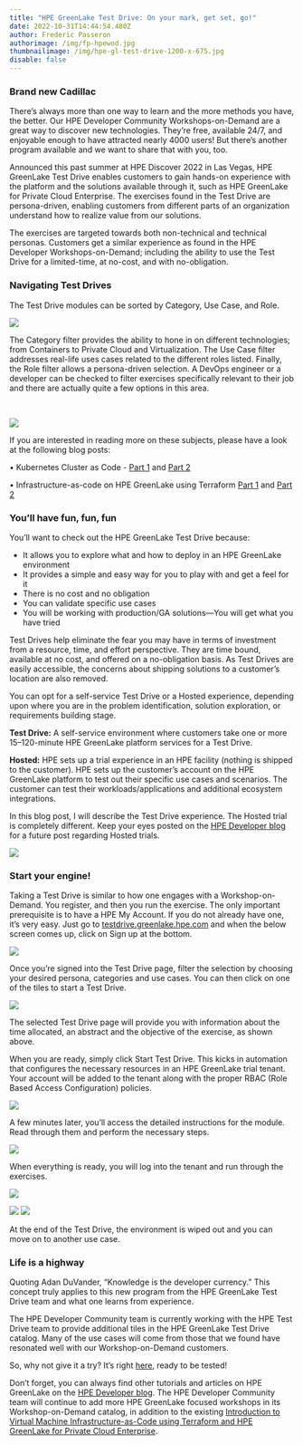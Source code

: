 ```yaml
---
title: "HPE GreenLake Test Drive: On your mark, get set, go!"
date: 2022-10-31T14:44:54.480Z
author: Frederic Passeron
authorimage: /img/fp-hpewod.jpg
thumbnailimage: /img/hpe-gl-test-drive-1200-x-675.jpg
disable: false
---
```

### Brand new Cadillac

There’s always more than one way to learn and the more methods you have, the better. Our HPE Developer Community Workshops-on-Demand are a great way to discover new technologies. They’re free, available 24/7, and enjoyable enough to have attracted nearly 4000 users! But there’s another program available and we want to share that with you, too.

Announced this past summer at HPE Discover 2022 in Las Vegas, HPE GreenLake Test Drive enables customers to gain hands-on experience with the platform and the solutions available through it, such as HPE GreenLake for Private Cloud Enterprise. The exercises found in the Test Drive are persona-driven, enabling customers from different parts of an organization understand how to realize value from our solutions. 

The exercises are targeted towards both non-technical and technical personas. Customers get a similar experience as found in the HPE Developer Workshops-on-Demand; including the ability to use the Test Drive for a limited-time, at no-cost, and with no-obligation.

### Navigating Test Drives

The Test Drive modules can be sorted by Category, Use Case, and Role.

![](/img/fred-1.png)

The Category filter provides the ability to hone in on different technologies; from Containers to Private Cloud and Virtualization. The Use Case filter addresses real-life uses cases related to the different roles listed. Finally, the Role filter allows a persona-driven selection. A DevOps engineer or a developer can be checked to filter exercises specifically relevant to their job and there are actually quite a few options in this area.

  

![](/img/fred-2.png)

If you are interested in reading more on these subjects, please have a look at the following blog posts:

• Kubernetes Cluster as Code - [Part 1](https://developer.hpe.com/blog/kubernetes-clusters-as-code-part1/) and [Part 2](https://developer.hpe.com/blog/kubernetes-cluster-as-code-part-2/)

• Infrastructure-as-code on HPE GreenLake using Terraform [Part 1](https://developer.hpe.com/blog/infrastructure-as-code-on-hpe-greenlake-using-terraform/) and [Part 2](https://developer.hpe.com/blog/infrastructure-as-code-on-hpe-greenlake-using-terraform-%E2%80%93-part-2/)

### You’ll have fun, fun, fun 

You’ll want to check out the HPE GreenLake Test Drive because:

* It allows you to explore what and how to deploy in an HPE GreenLake environment
* It provides a simple and easy way for you to play with and get a feel for it
* There is no cost and no obligation
* You can validate specific use cases
* You will be working with production/GA solutions—You will get what you have tried

Test Drives help eliminate the fear you may have in terms of investment from a resource, time, and effort perspective. They are time bound, available at no cost, and offered on a no-obligation basis. As Test Drives are easily accessible, the concerns about shipping solutions to a customer’s location are also removed.

You can opt for a self-service Test Drive or a Hosted experience, depending upon where you are in the problem identification, solution exploration, or requirements building stage.

**Test Drive:** A self-service environment where customers take one or more 15–120-minute HPE GreenLake platform services for a Test Drive.

**Hosted:** HPE sets up a trial experience in an HPE facility (nothing is shipped to the customer). HPE sets up the customer’s account on the HPE GreenLake platform to test out their specific use cases and scenarios. The customer can test their workloads/applications and additional ecosystem integrations. 

In this blog post, I will describe the Test Drive experience. The Hosted trial is completely different. Keep your eyes posted on the [HPE Developer blog](https://developer.hpe.com/blog) for a future post regarding Hosted trials.

![](/img/fred-3.png)

### Start your engine!

Taking a Test Drive is similar to how one engages with a Workshop-on-Demand. You register, and then you run the exercise. The only important prerequisite is to have a HPE My Account. If you do not already have one, it’s very easy. Just go to [testdrive.greenlake.hpe.com](https://testdrive.greenlake.hpe.com/) and when the below screen comes up, click on Sign up at the bottom. 

![](/img/fred-4-ppt-a.png)

Once you’re signed into the Test Drive page, filter the selection by choosing your desired persona, categories and use cases. You can then click on one of the tiles to start a Test Drive.

![](/img/fred-5-ppt-b.jpg)

The selected Test Drive page will provide you with information about the time allocated, an abstract and the objective of the exercise, as shown above.

When you are ready, simply click Start Test Drive. This kicks in automation that configures the necessary resources in an HPE GreenLake trial tenant. Your account will be added to the tenant along with the proper RBAC (Role Based Access Configuration) policies.

![](/img/fred-6-ppt-b.jpg)

A few minutes later, you’ll access the detailed instructions for the module. Read through them and perform the necessary steps.

![](/img/fred-7-ppt-b.jpg)

When everything is ready, you will log into the tenant and run through the exercises.

![](/img/fred-8-ppt-a.png)

![](https://lh6.googleusercontent.com/QB1__-a__DNcziWiLBD974B-COIEXWnpPG6mAS5TUTWYPkzP1sL3wI8Ea-mSx3uPxGMZlbk1zeCK3DfcfzlyTDdldzTQTJZ2xGTZa-a8tVju5yngUEOmn8YBc7Vn-Cb3gC9n-1h2hudjkdTwoSlUmgvlugCBhkMQPDAH17TW_LvGMmDzTCTMbVpPLA) ![](/img/fred-9-ppt-b.jpg)

At the end of the Test Drive, the environment is wiped out and you can move on to another use case.

### Life is a highway

Quoting Adan DuVander, “Knowledge is the developer currency.” This concept truly applies to this new program from the HPE GreenLake Test Drive team and what one learns from experience.

The HPE Developer Community team is currently working with the HPE Test Drive team to provide additional tiles in the HPE GreenLake Test Drive catalog. Many of the use cases will come from those that we found have resonated well with our Workshop-on-Demand customers.

So, why not give it a try? It’s right [here](https://testdrive.greenlake.hpe.com/), ready to be tested!

Don’t forget, you can always find other tutorials and articles on HPE GreenLake on the [HPE Developer blog](https://developer.hpe.com/blog). The HPE Developer Community team will continue to add more HPE GreenLake focused workshops in its Workshop-on-Demand catalog, in addition to the existing [Introduction to Virtual Machine Infrastructure-as-Code using Terraform and HPE GreenLake for Private Cloud Enterprise](https://developer.hpe.com/hackshack/replays/36).